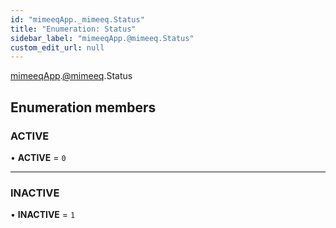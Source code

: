 ```yaml
---
id: "mimeeqApp._mimeeq.Status"
title: "Enumeration: Status"
sidebar_label: "mimeeqApp.@mimeeq.Status"
custom_edit_url: null
---
```


[mimeeqApp](../modules/mimeeqApp.md).[@mimeeq](../namespaces/mimeeqApp._mimeeq.md).Status

## Enumeration members

### ACTIVE

• **ACTIVE** = `0`

___

### INACTIVE

• **INACTIVE** = `1`
